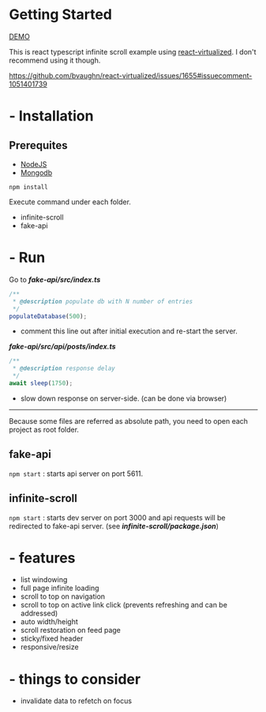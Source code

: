 # Getting Started

<a href="https://sp-infinite-scroll-frontend.herokuapp.com/" target="_blank">DEMO</a>

This is react typescript infinite scroll example using [react-virtualized](https://github.com/bvaughn/react-virtualized).
I don't recommend using it though.

https://github.com/bvaughn/react-virtualized/issues/1655#issuecomment-1051401739

# - Installation

## Prerequites

- [NodeJS](https://nodejs.org/en/download/)
- [Mongodb](https://www.mongodb.com/try/download/community)

```
npm install
```

Execute command under each folder.

- infinite-scroll
- fake-api

# - Run

Go to **_fake-api/src/index.ts_**

```typescript
/**
 * @description populate db with N number of entries
 */
populateDatabase(500);
```

- comment this line out after initial execution and re-start the server.

**_fake-api/src/api/posts/index.ts_**

```typescript
/**
 * @description response delay
 */
await sleep(1750);
```

- slow down response on server-side. (can be done via browser)

---

Because some files are referred as absolute path, you need to open each project as root folder.

## fake-api

`npm start` : starts api server on port 5611.

## infinite-scroll

`npm start` : starts dev server on port 3000 and api requests will be redirected to fake-api server. (see **_infinite-scroll/package.json_**)

# - features

- list windowing
- full page infinite loading
- scroll to top on navigation
- scroll to top on active link click (prevents refreshing and can be addressed)
- auto width/height
- scroll restoration on feed page
- sticky/fixed header
- responsive/resize

# - things to consider

- invalidate data to refetch on focus
